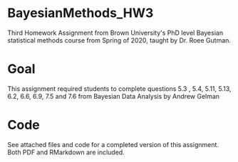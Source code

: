 # BayesianMethods_HW3

Third Homework Assignment from Brown University's PhD level Bayesian statistical methods course from Spring of 2020,  taught by Dr. Roee Gutman.

# Goal

This assignment required students to complete questions 5.3 , 5.4, 5.11, 5.13, 6.2, 6.6, 6.9, 7.5 and 7.6 from Bayesian Data Analysis by Andrew Gelman

# Code

See attached files and code for a completed version of this assignment. Both PDF and RMarkdown are included.
